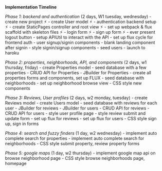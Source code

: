 **Implementation Timeline**

  *Phase 1: backend and authentication* (2 days, W1 tuesday, wednesday)
    - create new project ⚡︎
    - create User model ⚡︎
    - authentication backend setup ⚡︎
    - create StaticPages controller and root view ⚡︎
    - set up webpack & flux scaffold with skeleton files ⚡︎
      - login form ⚡︎
      - sign up form ⚡︎
      - ever present logout button
    - setup APIUtil to interact with the API
    - set up flux cycle for frontend auth
    - user signup/signin components
    - blank landing component after signin
    - style signin/signup components
    - seed users
    - launch to haroku

  *Phase 2: properties, neighborhoods, API, and components* (2 days, w1 thursday, friday)
    - create Properties model
    - seed database with a few properties
    - CRUD API for Properties
    - JBuilder for Properties
    - create all properties forms and components, set up FLUX
    - seed database with neighborhoods
    - set up neighborhood browse view
    - CSS style new components

  *Phase 3: Reviews, User profiles* (2 days, w2 monday, tuesday)
    - create Reviews model
    - create Users model
    - seed database with reviews for each user
    - JBuilder for reviews
    - JBuilder for users
    - CRUD API for reviews
    - CRUD API for users
    - style user profile page
    - style review submit and update form
    - set up flux for reviews
    - set up flux for users
    - CSS style sign up, sign in forms

  *Phase 4: search and fuzzy finders* (1 day, w2 wednesday)
    - implement auto complete search for properties
    - implement auto complete search for neighborhoods
    - CSS style submit property, review property forms

  *Phase 5: google maps* (1 day, w2 thursday)
    - implement google map api on browse neighborhood page
    - CSS style browse neighborhoods page, homepage
